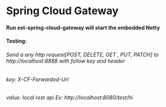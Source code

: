 # Spring Cloud Gateway

#### Run est-spring-cloud-gateway will start the embedded Netty

#### Testing:

###### Send a any http request[POST, DELETE, GET , PUT, PATCH] to http://localhost:8888 with follow key and header 
 
###### key: X-CF-Forwarded-Url

###### value: local rest api Ex:  http://localhost:8080/test/hi


